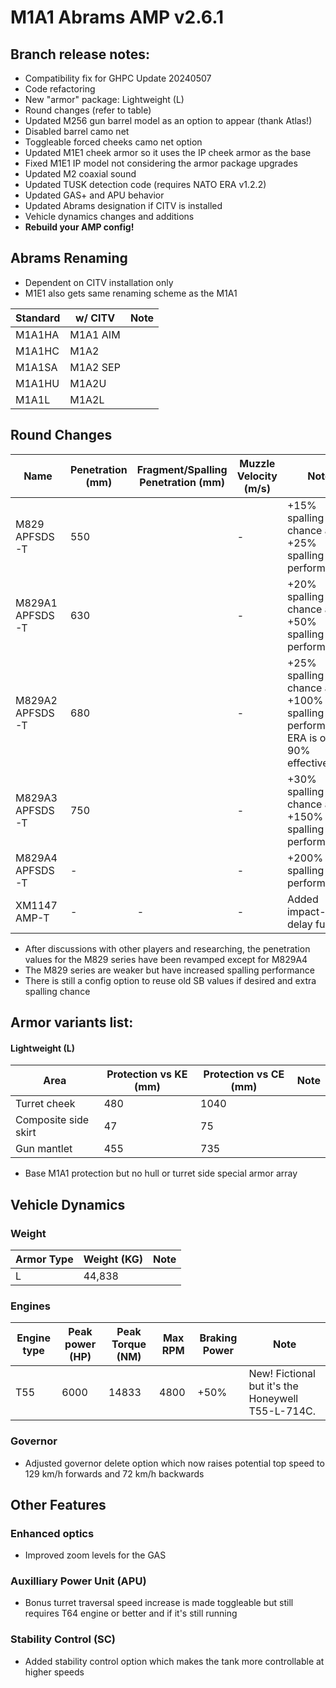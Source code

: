 # M1A1 Abrams AMP v2.6.1

## Branch release notes:
<p>
	<ul> 
		<li>Compatibility fix for GHPC Update 20240507</li>
		<li>Code refactoring</li>
		<li>New "armor" package: Lightweight (L)</li>
		<li>Round changes (refer to table)</li>
		<li>Updated M256 gun barrel model as an option to appear (thank Atlas!)</li>
		<li>Disabled barrel camo net</li>
		<li>Toggleable forced cheeks camo net option</li>
		<li>Updated M1E1 cheek armor so it uses the IP cheek armor as the base</li>
		<li>Fixed M1E1 IP model not considering the armor package upgrades</li>
		<li>Updated M2 coaxial sound</li>
		<li>Updated TUSK detection code (requires NATO ERA v1.2.2)</li>
		<li>Updated GAS+ and APU behavior</li>
		<li>Updated Abrams designation if CITV is installed</li>
		<li>Vehicle dynamics changes and additions</li>
		<li><b>Rebuild your AMP config!</b></li>
	</ul>
</p>

## Abrams Renaming 
<p>
	<ul> 
		<li>Dependent on CITV installation only</li>
		<li>M1E1 also gets same renaming scheme as the M1A1</li>
	</ul>
</p>

| Standard | w/ CITV | Note |
| ------------- | ------------- | ------------- |
| M1A1HA | M1A1 AIM |  | 
| M1A1HC | M1A2 |  | 
| M1A1SA | M1A2 SEP |  | 
| M1A1HU | M1A2U |  | 
| M1A1L | M1A2L |  | 

## Round Changes
| Name  | Penetration (mm) | Fragment/Spalling Penetration (mm)| Muzzle Velocity (m/s) | Note |
| ------------- | ------------- | ------------- | ------------- | ------------- |
| M829 APFSDS-T | 550 |  | -  | +15% spalling chance and +25% spalling performance |
| M829A1 APFSDS-T | 630 |  | - | +20% spalling chance and +50% spalling performance  |
| M829A2 APFSDS-T | 680 |  | - | +25% spalling chance and +100% spalling performance. ERA is only 90% effective.  |
| M829A3 APFSDS-T | 750 |  | - | +30% spalling chance and +150% spalling performance  |
| M829A4 APFSDS-T | - |  | - | +200% spalling performance. |
| XM1147 AMP-T | - | - | - | Added impact-delay fuze. |

<p>
	<ul> 
		<li>After discussions with other players and researching, the penetration values for the M829 series have been revamped except for M829A4</li>
		<li>The M829 series are weaker but have increased spalling performance</li>
		<li>There is still a config option to reuse old SB values if desired and extra spalling chance</li>
	</ul>
</p>

## Armor variants list:
#### Lightweight (L)
| Area  | Protection vs KE (mm) | Protection vs CE (mm) | Note
| ------------- | ------------- | ------------- | ------------- |
| Turret cheek | 480 | 1040 |   |
| Composite side skirt | 47 | 75 |   |
| Gun mantlet | 455 | 735 |   |
<p>
	<ul> 
		<li>Base M1A1 protection but no hull or turret side special armor array</li>
	</ul>
</p>

## Vehicle Dynamics
### Weight
| Armor Type | Weight (KG) | Note |
| ------------- | ------------- | ------------- |
| L | 44,838 |  | 

### Engines
| Engine type  | Peak power (HP) | Peak Torque (NM) | Max RPM | Braking Power | Note |
| ------------- | ------------- | ------------- | ------------- | ------------- | ------------- | 
| T55 | 6000 | 14833 | 4800 | +50% | New! Fictional but it's the Honeywell T55-L-714C. | 

### Governor
<p>
	<ul> 
		<li>Adjusted governor delete option which now raises potential top speed to 129 km/h forwards and 72 km/h backwards</li>
	</ul>
</p>

## Other Features
### Enhanced optics
<p>
	<ul> 
		<li>Improved zoom levels for the GAS</li>
	</ul>
</p>

### Auxilliary Power Unit (APU)
<p>
	<ul> 
		<li>Bonus turret traversal speed increase is made toggleable but still requires T64 engine or better and if it's still running</li>
	</ul>
</p>

### Stability Control (SC)
<p>
	<ul> 
		<li>Added stability control option which makes the tank more controllable at higher speeds</li>
	</ul>
</p>
